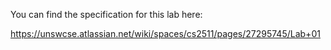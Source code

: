 You can find the specification for this lab here:

https://unswcse.atlassian.net/wiki/spaces/cs2511/pages/27295745/Lab+01
